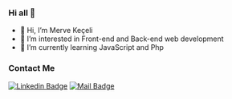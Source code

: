### Hi all 👋
- 👋 Hi, I’m Merve Keçeli
- 👀 I’m interested in Front-end and Back-end web development
- 🌱 I’m currently learning JavaScript and Php


### Contact Me

[![Linkedin Badge](https://img.shields.io/badge/mervekeceli-blue?style=flate&logo=linkedin)](https://www.linkedin.com/in/merveekeceli/)
[![Mail Badge](https://img.shields.io/badge/mervekeceli55e5@gmail.com-blue?style=flat&logo=Gmail&logoColor=red)](mailto:mervekeceli55e5@gmail.com)
